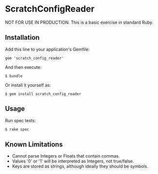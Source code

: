 # ScratchConfigReader

NOT FOR USE IN PRODUCTION.
This is a basic exercise in standard Ruby.


## Installation

Add this line to your application's Gemfile:

    gem 'scratch_config_reader'

And then execute:

    $ bundle

Or install it yourself as:

    $ gem install scratch_config_reader

## Usage

Run spec tests:
```bash
$ rake spec
```


## Known Limitations

* Cannot parse Integers or Floats that contain commas.
* Values '0' or '1' will be interpreted as Integers, not true/false.
* Keys are stored as strings, although ideally they should be symbols.
